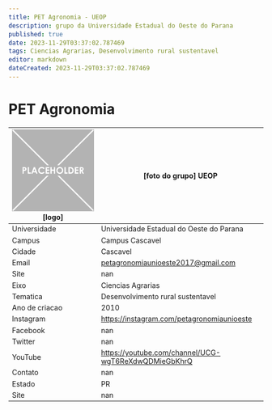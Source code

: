 ```yaml
---
title: PET Agronomia - UEOP
description: grupo da Universidade Estadual do Oeste do Parana
published: true
date: 2023-11-29T03:37:02.787469
tags: Ciencias Agrarias, Desenvolvimento rural sustentavel
editor: markdown
dateCreated: 2023-11-29T03:37:02.787469
---
```


# PET Agronomia


| ![placeholder.png](/placeholder.png) [logo] | [foto do grupo] UEOP         |
| ------------------------------------------- | ------------------------------------------------- |
| Universidade                                | Universidade Estadual do Oeste do Parana      |
| Campus                                      | Campus Cascavel            |
| Cidade                                      | Cascavel             |
| Email                                       | petagronomiaunioeste2017@gmail.com             |
| Site                                        | nan              |
| Eixo                                        | Ciencias Agrarias              |
| Tematica                                    | Desenvolvimento rural sustentavel          |
| Ano de criacao                              | 2010        |
| Instagram                                   | https://instagram.com/petagronomiaunioeste         |
| Facebook                                    | nan          |
| Twitter                                     | nan           |
| YouTube                                     | https://youtube.com/channel/UCG-wgT6ReXdwQDMieGbKhrQ           |
| Contato                                     | nan         |
| Estado                                      |  PR            |
| Site                                        | nan |

